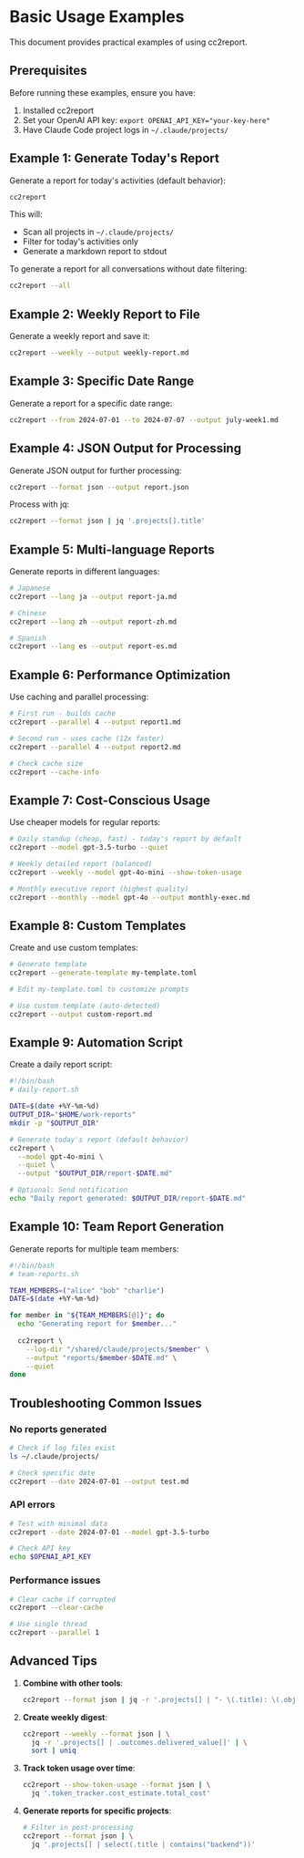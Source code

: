 # Basic Usage Examples

This document provides practical examples of using cc2report.

## Prerequisites

Before running these examples, ensure you have:
1. Installed cc2report
2. Set your OpenAI API key: `export OPENAI_API_KEY="your-key-here"`
3. Have Claude Code project logs in `~/.claude/projects/`

## Example 1: Generate Today's Report

Generate a report for today's activities (default behavior):

```bash
cc2report
```

This will:
- Scan all projects in `~/.claude/projects/`
- Filter for today's activities only
- Generate a markdown report to stdout

To generate a report for all conversations without date filtering:

```bash
cc2report --all
```

## Example 2: Weekly Report to File

Generate a weekly report and save it:

```bash
cc2report --weekly --output weekly-report.md
```

## Example 3: Specific Date Range

Generate a report for a specific date range:

```bash
cc2report --from 2024-07-01 --to 2024-07-07 --output july-week1.md
```

## Example 4: JSON Output for Processing

Generate JSON output for further processing:

```bash
cc2report --format json --output report.json
```

Process with jq:
```bash
cc2report --format json | jq '.projects[].title'
```

## Example 5: Multi-language Reports

Generate reports in different languages:

```bash
# Japanese
cc2report --lang ja --output report-ja.md

# Chinese
cc2report --lang zh --output report-zh.md

# Spanish
cc2report --lang es --output report-es.md
```

## Example 6: Performance Optimization

Use caching and parallel processing:

```bash
# First run - builds cache
cc2report --parallel 4 --output report1.md

# Second run - uses cache (12x faster)
cc2report --parallel 4 --output report2.md

# Check cache size
cc2report --cache-info
```

## Example 7: Cost-Conscious Usage

Use cheaper models for regular reports:

```bash
# Daily standup (cheap, fast) - today's report by default
cc2report --model gpt-3.5-turbo --quiet

# Weekly detailed report (balanced)
cc2report --weekly --model gpt-4o-mini --show-token-usage

# Monthly executive report (highest quality)
cc2report --monthly --model gpt-4o --output monthly-exec.md
```

## Example 8: Custom Templates

Create and use custom templates:

```bash
# Generate template
cc2report --generate-template my-template.toml

# Edit my-template.toml to customize prompts

# Use custom template (auto-detected)
cc2report --output custom-report.md
```

## Example 9: Automation Script

Create a daily report script:

```bash
#!/bin/bash
# daily-report.sh

DATE=$(date +%Y-%m-%d)
OUTPUT_DIR="$HOME/work-reports"
mkdir -p "$OUTPUT_DIR"

# Generate today's report (default behavior)
cc2report \
  --model gpt-4o-mini \
  --quiet \
  --output "$OUTPUT_DIR/report-$DATE.md"

# Optional: Send notification
echo "Daily report generated: $OUTPUT_DIR/report-$DATE.md"
```

## Example 10: Team Report Generation

Generate reports for multiple team members:

```bash
#!/bin/bash
# team-reports.sh

TEAM_MEMBERS=("alice" "bob" "charlie")
DATE=$(date +%Y-%m-%d)

for member in "${TEAM_MEMBERS[@]}"; do
  echo "Generating report for $member..."
  
  cc2report \
    --log-dir "/shared/claude/projects/$member" \
    --output "reports/$member-$DATE.md" \
    --quiet
done
```

## Troubleshooting Common Issues

### No reports generated
```bash
# Check if log files exist
ls ~/.claude/projects/

# Check specific date
cc2report --date 2024-07-01 --output test.md
```

### API errors
```bash
# Test with minimal data
cc2report --date 2024-07-01 --model gpt-3.5-turbo

# Check API key
echo $OPENAI_API_KEY
```

### Performance issues
```bash
# Clear cache if corrupted
cc2report --clear-cache

# Use single thread
cc2report --parallel 1
```

## Advanced Tips

1. **Combine with other tools**:
   ```bash
   cc2report --format json | jq -r '.projects[] | "- \(.title): \(.objective)"'
   ```

2. **Create weekly digest**:
   ```bash
   cc2report --weekly --format json | \
     jq -r '.projects[] | .outcomes.delivered_value[]' | \
     sort | uniq
   ```

3. **Track token usage over time**:
   ```bash
   cc2report --show-token-usage --format json | \
     jq '.token_tracker.cost_estimate.total_cost'
   ```

4. **Generate reports for specific projects**:
   ```bash
   # Filter in post-processing
   cc2report --format json | \
     jq '.projects[] | select(.title | contains("backend"))'
   ```